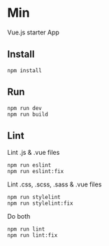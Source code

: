 # Min

Vue.js starter App


## Install

```console
npm install
```


## Run

```console
npm run dev
npm run build
```


## Lint

Lint .js & .vue files
```console
npm run eslint
npm run eslint:fix
```

Lint .css, .scss, .sass & .vue files
```console
npm run stylelint
npm run stylelint:fix
```

Do both
```console
npm run lint
npm run lint:fix
```